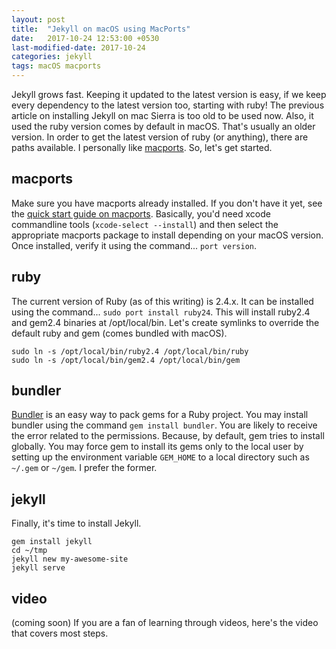 ```yaml
---
layout: post
title:  "Jekyll on macOS using MacPorts"
date:   2017-10-24 12:53:00 +0530
last-modified-date: 2017-10-24
categories: jekyll
tags: macOS macports
---
```


Jekyll grows fast. Keeping it updated to the latest version is easy, if we keep every dependency to the latest version too, starting with ruby! The previous article on installing Jekyll on mac Sierra is too old to be used now. Also, it used the ruby version comes by default in macOS. That's usually an older version. In order to get the latest version of ruby (or anything), there are paths available. I personally like [macports](https://www.macports.org/). So, let's get started.

## macports

Make sure you have macports already installed. If you don't have it yet, see the [quick start guide on macports](https://www.macports.org/install.php). Basically, you'd need xcode commandline tools (`xcode-select --install`) and then select the appropriate macports package to install depending on your macOS version. Once installed, verify it using the command... `port version`.

## ruby

The current version of Ruby (as of this writing) is 2.4.x. It can be installed using the command... `sudo port install ruby24`. This will install ruby2.4 and gem2.4 binaries at /opt/local/bin. Let's create symlinks to override the default ruby and gem (comes bundled with macOS).

```
sudo ln -s /opt/local/bin/ruby2.4 /opt/local/bin/ruby
sudo ln -s /opt/local/bin/gem2.4 /opt/local/bin/gem
```

## bundler

[Bundler](http://bundler.io/) is an easy way to pack gems for a Ruby project. You may install bundler using the command `gem install bundler`. You are likely to receive the error related to the permissions. Because, by default, gem tries to install globally. You may force gem to install its gems only to the local user by setting up the environment variable `GEM_HOME` to a local directory such as `~/.gem` or `~/gem`. I prefer the former.

## jekyll

Finally, it's time to install Jekyll.

```
gem install jekyll
cd ~/tmp
jekyll new my-awesome-site
jekyll serve
```

## video

(coming soon) If you are a fan of learning through videos, here's the video that covers most steps.
